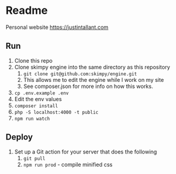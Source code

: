 # Readme

Personal website https://justintallant.com

## Run
1. Clone this repo
1. Clone skimpy engine into the same directory as this repository
    1. `git clone git@github.com:skimpy/engine.git`
    1. This allows me to edit the engine while I work on my site
    1. See composer.json for more info on how this works.
1. `cp .env.example .env`
1. Edit the env values
1. `composer install`
1. `php -S localhost:4000 -t public`
1. `npm run watch`

## Deploy
1. Set up a Git action for your server that does the following
    1. `git pull`
    1. `npm run prod` - compile minified css
